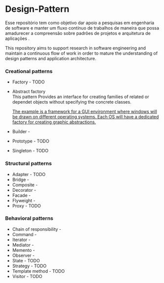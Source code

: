 # Design-Pattern

Esse repositório tem como objetivo dar apoio a pesquisas em engenharia de software e manter um fluxo contínuo 
de trabalhos de maneira que possa amadurecer a compreensão sobre padrões de projetos e arquitetura de aplicações .

This repository aims to support research in software engineering and maintain a continuous flow of work in order 
to mature the understanding of design patterns and application architecture.



### Creational patterns

  -  Factory - TODO
  
  -  Abstract factory  
     This pattern  Provides an interface for creating families of related or dependet objects without 
     specifying the concrete classes.
  
     [The example is a framework for a GUI environment where windows will be drawn on different operating systems.
     Each OS will have a dedicated factory for creating graphic abstractions.](https://github.com/sleevs/Design-Pattern/blob/master/creational/AbstractFactory.cpp)
  
  -  Builder - 
  
  -  Prototype - TODO
  
  -  Singleton - TODO

### Structural patterns

  -  Adapter - TODO
  -  Bridge - 
  -  Composite - 
  -  Decorator - 
  -  Facade - 
  -  Flyweight - 
  -  Proxy - TODO

### Behavioral patterns

  -  Chain of responsibility - 
  -  Command - 
  -  Iterator - 
  -  Mediator - 
  -  Memento - 
  -  Observer - 
  -  State - TODO
  -  Strategy - TODO
  -  Template method - TODO
  -  Visitor - TODO

